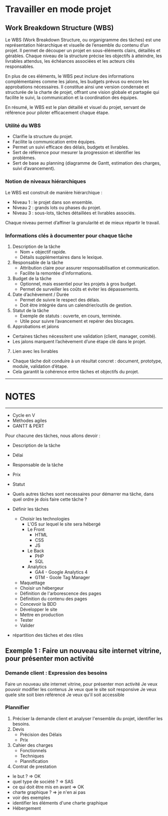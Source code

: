 # Travailler en mode projet

## Work Breakdown Structure (WBS)

Le WBS (Work Breakdown Structure, ou organigramme des tâches) est une représentation hiérarchique et visuelle de l’ensemble du contenu d’un projet. Il permet de découper un projet en sous-éléments clairs, détaillés et gérables. Chaque niveau de la structure précise les objectifs à atteindre, les livrables attendus, les échéances associées et les acteurs clés responsables.

En plus de ces éléments, le WBS peut inclure des informations complémentaires comme les jalons, les budgets prévus ou encore les approbations nécessaires. Il constitue ainsi une version condensée et structurée de la charte de projet, offrant une vision globale et partagée qui facilite le suivi, la communication et la coordination des équipes.

En résumé, le WBS est le plan détaillé et visuel du projet, servant de référence pour piloter efficacement chaque étape.

### Utilité du WBS

- Clarifie la structure du projet.
- Facilite la communication entre équipes.
- Permet un suivi efficace des délais, budgets et livrables.
- Sert de référence pour mesurer la progression et identifier les problèmes.
- Sert de base au planning (diagramme de Gantt, estimation des charges, suivi d’avancement).

### Notion de niveaux hiérarchiques

Le WBS est construit de manière hiérarchique :

- Niveau 1 : le projet dans son ensemble.
- Niveau 2 : grands lots ou phases du projet.
- Niveau 3 : sous-lots, tâches détaillées et livrables associés.

Chaque niveau permet d’affiner la granularité et de mieux répartir le travail.

### Informations clés à documenter pour chaque tâche

1. Description de la tâche
    - Nom + objectif rapide.
    - Détails supplémentaires dans le lexique.
2. Responsable de la tâche
    - Attribution claire pour assurer responsabilisation et communication.
    - Facilite la remontée d’informations.
3. Budget de la tâche
    - Optionnel, mais essentiel pour les projets à gros budget.
    - Permet de surveiller les coûts et éviter les dépassements.
4. Date d’achèvement / Durée
    - Permet de suivre le respect des délais.
    - Doit être intégrée dans un calendrier/outils de gestion.
5. Statut de la tâche
    - Exemple de statuts : ouverte, en cours, terminée.
    - Utile pour suivre l’avancement et repérer des blocages.
6. Approbations et jalons
- Certaines tâches nécessitent une validation (client, manager, comité).
- Les jalons marquent l’achèvement d’une étape clé dans le projet.
7. Lien avec les livrables
- Chaque tâche doit conduire à un résultat concret : document, prototype, module, validation d’étape.
- Cela garantit la cohérence entre tâches et objectifs du projet.


















------------------------------------
# NOTES
------------------------------------



- Cycle en V
- Méthodes agiles
- GANTT & PERT


Pour chacune des tâches, nous allons devoir : 
- Description de la tâche
- Délai
- Responsable de la tâche
- Prix
- Statut
- Quels autres tâches sont necessaires pour démarrer ma tâche, dans quel ordre je dois faire cette tâche ?


- Définir les tâches
    - Choisir les technologies
        - L'OS sur lequel le site sera hébergé
        - Le Front
            - HTML
            - CSS
            - JS
        - Le Back
            - PHP
            - SQL
        - Analytics
            - GA4 - Google Analytics 4
            - GTM - Goole Tag Manager
    - Maquettage
    - Choisir un hébergeur
    - Définition de l'arborescence des pages
    - Définition du contenu des pages
    - Concevoir la BDD
    - Développer le site
    - Mettre en production
    - Tester
    - Valider
- répartition des tâches et des rôles




## Exemple 1 : Faire un nouveau site internet vitrine, pour présenter mon activité

### Demande client : Expression des besoins

Faire un nouveau site internet vitrine, pour présenter mon activité
Je veux pouvoir modifier les contenus
Je veux que le site soit responsive
Je veux quele site soit bien référencé
Je veux qu'il soit accessible

### Plannifier

1. Préciser la demande client et analyser l'ensemble du projet, identifier les besoins.
2. Devis
    - Précision des Délais
    - Prix
3. Cahier des charges
    - Fonctionnels
    - Techniques
    - Plannification
4. Contrat de prestation


- le but ? => OK
- quel type de société ? => SAS
- ce qui doit être mis en avant => OK
- charte graphique ? => je n'en ai pas
- voir des exemples 
- identifier les éléments d'une charte graphique
- Hébergement